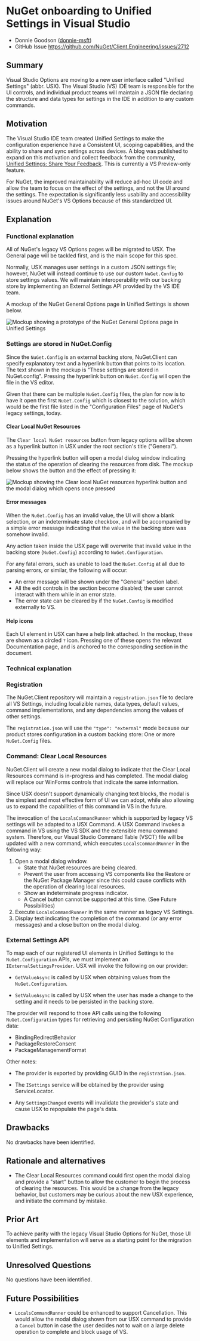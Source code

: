 # NuGet onboarding to Unified Settings in Visual Studio
<!-- Replace `Title` with an appropriate title for your design -->

- Donnie Goodson ([donnie-msft](https://github.com/donnie-msft))
- GitHub Issue <https://github.com/NuGet/Client.Engineering/issues/2712>

## Summary

<!-- One-paragraph description of the proposal. -->

Visual Studio Options are moving to a new user interface called "Unified Settings" (abbr. USX).
The Visual Studio (VS) IDE team is responsible for the UI controls, and individual product teams will maintain a JSON file declaring the structure and data types for settings in the IDE in addition to any custom commands.

## Motivation

<!-- Why are we doing this? What pain points does this solve? What is the expected outcome? -->

The Visual Studio IDE team created Unified Settings to make the configuration experience have a Consistent UI, scoping capabilities, and the ability to share and sync settings across devices.
A blog was published to expand on this motivation and collect feedback from the community, [Unified Settings: Share Your Feedback](https://devblogs.microsoft.com/visualstudio/unifiedsettings/).
This is currently a VS Preview-only feature.

For NuGet, the improved maintainability will reduce ad-hoc UI code and allow the team to focus on the effect of the settings, and not the UI around the settings.
The expectation is significantly less usability and accessibility issues around NuGet's VS Options because of this standardized UI.

## Explanation

### Functional explanation

<!-- Explain the proposal as if it were already implemented and you're teaching it to another person. -->
<!-- Introduce new concepts, functional designs with real life examples, and low-fidelity mockups or  pseudocode to show how this proposal would look. -->

All of NuGet's legacy VS Options pages will be migrated to USX.
The General page will be tackled first, and is the main scope for this spec.

Normally, USX manages user settings in a custom JSON settings file; however, NuGet will instead continue to use our custom `NuGet.Config` to store settings values.
We will maintain interoperability with our backing store by implementing an External Settings API provided by the VS IDE team.

A mockup of the NuGet General Options page in Unified Settings is shown below.

![Mockup showing a prototype of the NuGet General Options page in Unified Settings](../../meta/resources/UnifiedSettings/general-prototype.png)

### Settings are stored in NuGet.Config

Since the `NuGet.Config` is an external backing store, NuGet.Client can specify explanatory text and a hyperlink button that points to its location.
The text shown in the mockup is "These settings are stored in NuGet.config".
Pressing the hyperlink button on `NuGet.Config` will open the file in the VS editor.

Given that there can be multiple `NuGet.Config` files, the plan for now is to have it open the first `NuGet.Config` which is closest to the solution, which would be the first file listed in the "Configuration Files" page of NuGet's legacy settings, today.

#### Clear Local NuGet Resources

The `Clear local NuGet resources` button from legacy options will be shown as a hyperlink button in USX under the root section's title ("General").

Pressing the hyperlink button will open a modal dialog window indicating the status of the operation of clearing the resources from disk.
The mockup below shows the button and the effect of pressing it:

![Mockup showing the Clear local NuGet resources hyperlink button and the modal dialog which opens once pressed](../../meta/resources/UnifiedSettings/clear-command-dialog.png)

#### Error messages

When the `NuGet.Config` has an invalid value, the UI will show a blank selection, or an indeterminate state checkbox, and will be accompanied by a simple error message indicating that the value in the backing store was somehow invalid.

Any action taken inside the USX page will overwrite that invalid value in the backing store (`NuGet.Config`) according to `NuGet.Configuration`.

For any fatal errors, such as unable to load the `NuGet.Config` at all due to parsing errors, or similar, the following will occur:

- An error message will be shown under the "General" section label.
- All the edit controls in the section become disabled; the user cannot interact with them while in an error state.
- The error state can be cleared by if the `NuGet.Config` is modified externally to VS.

#### Help icons

Each UI element in USX can have a help link attached.
In the mockup, these are shown as a circled `?` icon.
Pressing one of these opens the relevant Documentation page, and is anchored to the corresponding section in the document.

### Technical explanation

<!-- Explain the proposal in sufficient detail with implementation details, interaction models, and clarification of corner cases. -->

### Registration

The NuGet.Client repository will maintain a `registration.json` file to declare all VS Settings, including localizible names, data types, default values, command implementations, and any dependencies among the values of other settings.

The `registration.json` will use the `"type": "external"` mode because our product stores configuration in a custom backing store: One or more `NuGet.Config` files.

### Command: Clear Local Resources

NuGet.Client will create a new modal dialog to indicate that the Clear Local Resources command is in-progress and has completed.
The modal dialog will replace our WinForms controls that indicate the same information.

Since USX doesn't support dynamically changing text blocks, the modal is the simplest and most effective form of UI we can adopt, while also allowing us to expand the capabilities of this command in VS in the future.

The invocation of the `LocalsCommandRunner` which is supported by legacy VS settings will be adapted to a USX Command.
A USX Command invokes a command in VS using the VS SDK and the extensible menu command system.
Therefore, our Visual Studio Command Table (VSCT) file will be updated with a new command, which executes `LocalsCommandRunner` in the following way:

1. Open a modal dialog window.
    - State that NuGet resources are being cleared.
    - Prevent the user from accessing VS components like the Restore or the NuGet Package Manager since this could cause conflicts with the operation of clearing local resources.
    - Show an indeterminate progress indicator.
    - A Cancel button cannot be supported at this time.
    (See Future Possibilities)
1. Execute `LocalsCommandRunner` in the same manner as legacy VS Settings.
1. Display text indicating the completion of the command (or any error messages) and a close button on the modal dialog.

### External Settings API

To map each of our registered UI elements in Unified Settings to the `NuGet.Configuration` APIs, we must implement an `IExternalSettingsProvider`.
USX will invoke the following on our provider:
- `GetValueAsync` is called by USX when obtaining values from the `NuGet.Configuration`.

- `SetValueAsync` is called by USX when the user has made a change to the setting and it needs to be persisted in the backing store.

The provider will respond to those API calls using the following `NuGet.Configuration` types for retrieving and persisting NuGet Configuration data:

- BindingRedirectBehavior
- PackageRestoreConsent
- PackageManagementFormat

Other notes:
- The provider is exported by providing GUID in the `registration.json`.

- The `ISettings` service will be obtained by the provider using ServiceLocator.

- Any `SettingsChanged` events will invalidate the provider's state and cause USX to repopulate the page's data.


## Drawbacks

<!-- Why should we not do this? -->
No drawbacks have been identified.

## Rationale and alternatives

<!-- Why is this the best design compared to other designs? -->
<!-- What other designs have been considered and why weren't they chosen? -->
<!-- What is the impact of not doing this? -->
- The Clear Local Resources command could first open the modal dialog and provide a "start" button to allow the customer to begin the process of clearing the resources.
This would be a change from the legacy behavior, but customers may be curious about the new USX experience, and initiate the command by mistake.

## Prior Art

<!-- What prior art, both good and bad are related to this proposal? -->
<!-- Do other features exist in other ecosystems and what experience have their community had? -->
<!-- What lessons from other communities can we learn from? -->
<!-- Are there any resources that are relevant to this proposal? -->

To achieve parity with the legacy Visual Studio Options for NuGet, those UI elements and implementation will serve as a starting point for the migration to Unified Settings.

## Unresolved Questions

<!-- What parts of the proposal do you expect to resolve before this gets accepted? -->
<!-- What parts of the proposal need to be resolved before the proposal is stabilized? -->
<!-- What related issues would you consider out of scope for this proposal but can be addressed in the future? -->

No questions have been identified.

## Future Possibilities

<!-- What future possibilities can you think of that this proposal would help with? -->

- `LocalsCommandRunner` could be enhanced to support Cancellation.
This would allow the modal dialog shown from our USX command to provide a `Cancel` button in case the user decides not to wait on a large delete operation to complete and block usage of VS.
